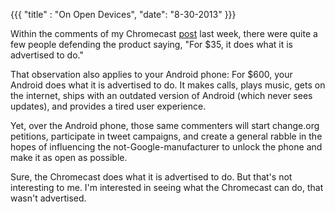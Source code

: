 {{{
  "title" : "On Open Devices",
  "date": "8-30-2013"
}}}

Within the comments of my Chromecast [post](https://plus.google.com/110558071969009568835/posts/ZeHgRXS6AZs) last week, there were quite a few people defending the product saying, "For $35, it does what it is advertised to do."

That observation also applies to your Android phone: For $600, your Android does what it is advertised to do. It makes calls, plays music, gets on the internet, ships with an outdated version of Android (which never sees updates), and provides a tired user experience.

Yet, over the Android phone, those same commenters will start change.org petitions, participate in tweet campaigns, and create a general rabble in the hopes of influencing the not-Google-manufacturer to unlock the phone and make it as open as possible.

Sure, the Chromecast does what it is advertised to do. But that's not interesting to me. I'm interested in seeing what the Chromecast can do, that wasn't advertised.
